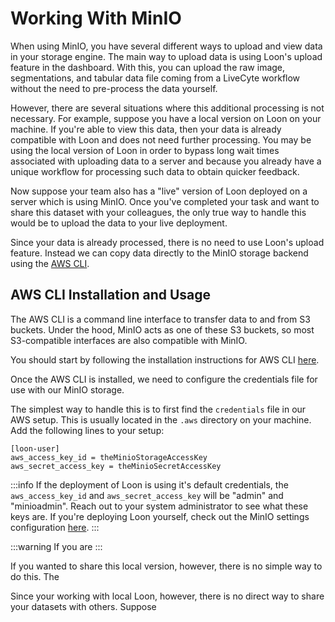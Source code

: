 # Working With MinIO

When using MinIO, you have several different ways to upload and view data in your storage engine. The main way to upload data is using Loon's upload feature in the dashboard. With this, you can upload the raw image, segmentations, and tabular data file coming from a LiveCyte workflow without the need to pre-process the data yourself.

However, there are several situations where this additional processing is not necessary. For example, suppose you have a local version on Loon on your machine. If you're able to view this data, then your data is already compatible with Loon and does not need further processing. You may be using the local version of Loon in order to bypass long wait times associated with uploading data to a server and because you already have a unique workflow for processing such data to obtain quicker feedback.

Now suppose your team also has a "live" version of Loon deployed on a server which is using MinIO. Once you've completed your task and want to share this dataset with your colleagues, the only true way to handle this would be to upload the data to your live deployment. 

Since your data is already processed, there is no need to use Loon's upload feature. Instead we can copy data directly to the MinIO storage backend using the [AWS CLI](https://aws.amazon.com/cli/).


## AWS CLI Installation and Usage

The AWS CLI is a command line interface to transfer data to and from S3 buckets. Under the hood, MinIO acts as one of these S3 buckets, so most S3-compatible interfaces are also compatible with MinIO.

You should start by following the installation instructions for AWS CLI [here](https://docs.aws.amazon.com/cli/latest/userguide/cli-chap-getting-started.html).

Once the AWS CLI is installed, we need to configure the credentials file for use with our MinIO storage.

The simplest way to handle this is to first find the `credentials` file in our AWS setup. This is usually located in the `.aws` directory on your machine. Add the following lines to your setup:

```
[loon-user]
aws_access_key_id = theMinioStorageAccessKey
aws_secret_access_key = theMinioSecretAccessKey
```

:::info
If the deployment of Loon is using it's default credentials, the `aws_access_key_id` and `aws_secret_access_key` will be "admin" and "minioadmin". Reach out to your system administrator to see what these keys are. If you're deploying Loon yourself, check out the MinIO settings configuration [here](../loon-for-developers/building-loon.md#minio-settings).
:::

:::warning
If you are 
:::



If you wanted to share this local version, however, there is no simple way to do this. The 

Since your working with local Loon, however, there is no direct way to share your datasets with others. Suppose